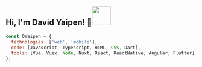 <h2> Hi, I'm David Yaipen! 👋<img src="https://media.giphy.com/media/vzO0Vc8b2VBLi/giphy.gif" width="50"></h2>

```javascript
const OYaipen = {
  technologies: ['web', 'mobile'],
  code: [Javascript, Typescript, HTML, CSS, Dart],
  tools: [Vue, Vuex, Node, Nuxt, React, ReactNative, Angular, Flutter],
};
```
<!--
**OYaipen/OYaipen** is a ✨ _special_ ✨ repository because its `README.md` (this file) appears on your GitHub profile.

Here are some ideas to get you started:

- 🔭 I’m currently working on ...
- 🌱 I’m currently learning ...
- 👯 I’m looking to collaborate on ...
- 🤔 I’m looking for help with ...
- 💬 Ask me about ...
- 📫 How to reach me: ...
- 😄 Pronouns: ...
- ⚡ Fun fact: ...
-->
